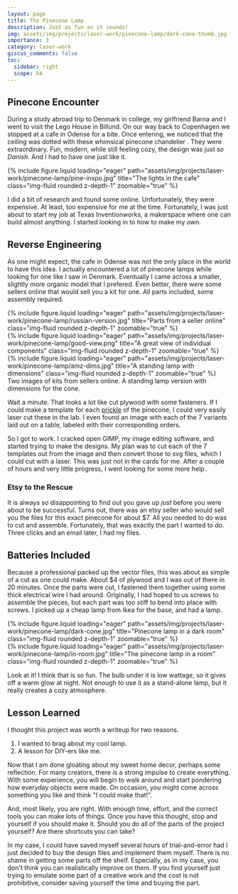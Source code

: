 ```yaml
---
layout: page
title: The Pinecone Lamp
description: Just as fun as it sounds!
img: assets/img/projects/laser-work/pinecone-lamp/dark-cone-thumb.jpg
importance: 3
category: laser-work
giscus_comments: false
toc:
  sidebar: right
  scope: h4
---
```


## Pinecone Encounter

During a study abroad trip to Denmark in college, my girlfriend Barna and I went to visit the Lego House in Billund. On our way back to Copenhagen we stopped at a cafe in Odense for a bite. Once entering, we noticed that the ceiling was dotted with these whimsical pinecone chandelier . They were extraordinary. Fun, modern, while still feeling cozy, the design was just _so Danish_. And I had to have one just like it.

<div class="row">
    <div class="col-sm-6 mt-3 mt-md-0">
        {% include figure.liquid loading="eager" path="assets/img/projects/laser-work/pinecone-lamp/pine-inspo.jpg" title="The lights in the cafe" class="img-fluid rounded z-depth-1" zoomable="true" %}
    </div>
</div>

I did a bit of research and found some online. Unfortunately, they were expensive. At least, too expensive for me at the time. Fortunately, I was just about to start my job at Texas Inventionworks, a makerspace where one can build almost anything. I started looking in to how to make my own.

## Reverse Engineering

As one might expect, the cafe in Odense was not the only place in the world to have this idea. I actually encountered a lot of pinecone lamps while looking for one like I saw in Denmark. Eventually I came across a smaller, slightly more organic model that I prefered. Even better, there were some sellers online that would sell you a kit for one. All parts included, some assembly required.

<div class="row">
    <div class="col-sm mt-3 mt-md-0">
        {% include figure.liquid loading="eager" path="assets/img/projects/laser-work/pinecone-lamp/russian-version.jpg" title="Parts from a seller online" class="img-fluid rounded z-depth-1" zoomable="true" %}
    </div>
    <div class="col-sm mt-3 mt-md-0">
        {% include figure.liquid loading="eager" path="assets/img/projects/laser-work/pinecone-lamp/good-view.png" title="A great view of individual components" class="img-fluid rounded z-depth-1" zoomable="true" %}
    </div>
    <div class="col-sm mt-3 mt-md-0">
        {% include figure.liquid loading="eager" path="assets/img/projects/laser-work/pinecone-lamp/amz-dims.jpg" title="A standing lamp with dimensions" class="img-fluid rounded z-depth-1" zoomable="true" %}
    </div>
</div>
<div class="caption">
    Two images of kits from sellers online. A standing lamp version with dimensions for the cone.
</div>

Wait a minute. That looks a lot like cut plywood with some fasteners. If I could make a template for each [prickle](https://jessicaheide.com/blog/parts-of-a-pinecone) of the pinecone, I could very easily laser cut these in the lab. I even found an image with each of the 7 variants laid out on a table, labeled with their corresponding orders.

So I got to work. I cracked open GIMP, my image editing software, and started trying to make the designs. My plan was to cut each of the 7 templates out from the image and then convert those to svg files, which I could cut with a laser. This was just not in the cards for me. After a couple of hours and very little progress, I went looking for some more help.

### Etsy to the Rescue

It is always so disappointing to find out you gave up _just_ before you were about to be successful. Turns out, there was an etsy seller who would sell you the files for this exact pinecone for about $7. All you needed to do was to cut and assemble. Fortunately, that was exactly the part I wanted to do. Three clicks and an email later, I had my files.

## Batteries Included

Because a professional packed up the vector files, this was about as simple of a cut as one could make. About $4 of plywood and I was out of there in 20 minutes. Once the parts were cut, I fastened them together using some thick electrical wire I had around. Originally, I had hoped to us screws to assemble the pieces, but each part was too stiff to bend into place with screws. I picked up a cheap lamp from Ikea for the base, and had a lamp.

<div class="row">
    <div class="col-sm mt-3 mt-md-0">
        {% include figure.liquid loading="eager" path="assets/img/projects/laser-work/pinecone-lamp/dark-cone.jpg" title="Pinecone lamp in a dark room" class="img-fluid rounded z-depth-1" zoomable="true" %}
    </div>
    <div class="col-sm mt-3 mt-md-0">
        {% include figure.liquid loading="eager" path="assets/img/projects/laser-work/pinecone-lamp/in-room.jpg" title="The pinecone lamp in a room" class="img-fluid rounded z-depth-1" zoomable="true" %}
    </div>
</div>

Look at it! I think that is so fun. The bulb under it is low wattage, so it gives off a warm glow at night. Not enough to use it as a stand-alone lamp, but it really creates a cozy atmosphere.

## Lesson Learned

I thought this project was worth a writeup for two reasons.

1. I wanted to brag about my cool lamp.
2. A lesson for DIY-ers like me.

Now that I am done gloating about my sweet home decor, perhaps some reflection. For many creators, there is a strong impulse to create everything. With some experience, you will begin to walk around and start pondering how everyday objects were made. On occasion, you might come across something you like and think "I could make that!".

And, most likely, you are right. With enough time, effort, and the correct tools you can make lots of things. Once you have this thought, stop and yourself if you should make it. Should you do all of the parts of the project yourself? Are there shortcuts you can take?

In my case, I could have saved myself several hours of trial-and-error had I just decided to buy the design files and implement them myself. There is no shame in getting some parts off the shelf. Especially, as in my case, you don't think you can realistically improve on them. If you find yourself just trying to emulate some part of a creative work and the cost is not prohibitive, consider saving yourself the time and buying the part.
